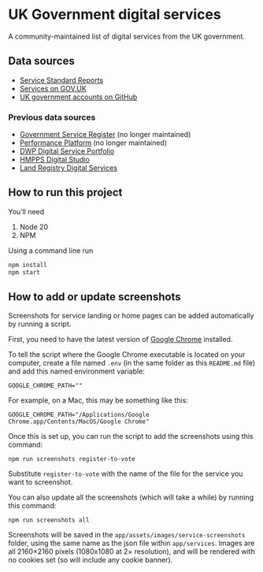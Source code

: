 # UK Government digital services

A community-maintained list of digital services from the UK government.

## Data sources

* [Service Standard Reports](https://www.gov.uk/service-standard-reports)
* [Services on GOV.UK](https://www.gov.uk/search/services)
* [UK government accounts on GitHub](https://government.github.com/community/#governments-uk-central)

### Previous data sources

* [Government Service Register](https://government-service.register.gov.uk) (no longer maintained)
* [Performance Platform](https://www.gov.uk/performance) (no longer maintained)
* [DWP Digital Service Portfolio](http://dwp-digital-services.herokuapp.com/)
* [HMPPS Digital Studio](https://github.com/noms-digital-studio/hmpps-portfolio)
* [Land Registry Digital Services](https://github.com/LandRegistry/lr-portfolio)

## How to run this project

You’ll need
1. Node 20
2. NPM

Using a command line run

```bash
npm install
npm start
```

## How to add or update screenshots

Screenshots for service landing or home pages can be added automatically by running a script.

First, you need to have the latest version of [Google Chrome](https://www.google.com/chrome/) installed.

To tell the script where the Google Chrome executable is located on your computer, create a file named `.env` (in the same folder as this `README.md` file) and add this named environment variable:

`GOOGLE_CHROME_PATH=""`

For example, on a Mac, this may be something like this:

`GOOGLE_CHROME_PATH="/Applications/Google Chrome.app/Contents/MacOS/Google Chrome"`

Once this is set up, you can run the script to add the screenshots using this command:

`npm run screenshots register-to-vote`

Substitute `register-to-vote` with the name of the file for the service you want to screenshot.

You can also update all the screenshots (which will take a while) by running this command:

`npm run screenshots all`

Screenshots will be saved in the `app/assets/images/service-screenshots` folder, using the same name as the json file within `app/services`. Images are all 2160×2160 pixels (1080x1080 at 2× resolution), and will be rendered with no cookies set (so will include any cookie banner).


